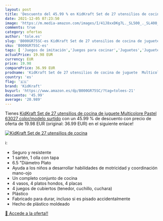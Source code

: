 ```yaml
---
layout: post
title: 'Descuento del 45.99 % en KidKraft Set de 27 utensilios de cocina '
date: 2021-12-05 07:23:50
image: 'https://m.media-amazon.com/images/I/41J8xxDKg7L._SL500_._SL400_.jpg'
comments: true
category: ofertas
author: 'tole.es'
slug: 'B000GR75SC-es KidKraft Set de 27 utensilios de cocina de juguete...'
sku: 'B000GR75SC-es'
tags: [ 'Juegos de imitación','Juegos para cocinar','Juguetes','Juguetes de cocina','Juguetes y juegos','kidkraft', ]
actualPrice: 19.98 EUR
currency: EUR
price: 19.98
comparePrice: 36.99 EUR
prodname: 'KidKraft Set de 27 utensilios de cocina de juguete  Multicolore Pastel  63027  color/modelo surtido'
country: 'es'
flag: '🇪🇸'
brand: 'KidKraft'
buyurl: 'https://www.amazon.es/dp/B000GR75SC/?tag=tolees-21'
descuento: '45.99'
average: '20.989'
---
```


Tienes [KidKraft Set de 27 utensilios de cocina de juguete  Multicolore Pastel  63027  color/modelo surtido](https://www.amazon.es/dp/B000GR75SC/?tag=tolees-21) con un 45.99 % de descuento con precio de oferta de 19.98 EUR (original: 36.99 EUR) en el siguiente enlace!

[![KidKraft Set de 27 utensilios de cocina ](https://m.media-amazon.com/images/I/41J8xxDKg7L._SL500_._SL400_.jpg)](https://www.amazon.es/dp/B000GR75SC/?tag=tolees-21)

ℹ️:

- Seguro y resistente
- 1 sartén, 1 olla con tapa
- 6.5 "Diámetro Plato
- Ayuda a los niños a desarrollar habilidades de motricidad y coordinación mano-ojo
- Un completo conjunto de cocina
- 4 vasos, 4 platos hondos, 4 placas
- 4 juegos de cubiertos (tenedor, cuchillo, cuchara)
- Plástico
- Fabricado para durar, incluso si es pisado accidentalmente
- Hecho de plástico moldeado

[🛒 Accede a la oferta!!](https://www.amazon.es/dp/B000GR75SC/?tag=tolees-21)
